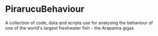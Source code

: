 # PirarucuBehaviour
A collection of code, data and scripts use for analysing the behaviour of one of the world's largest freshwater fish - the Arapaima gigas
